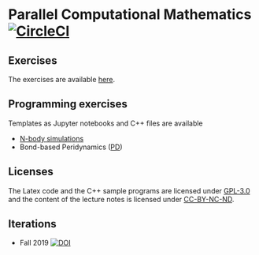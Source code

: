 # Parallel Computational Mathematics [![CircleCI](https://circleci.com/gh/diehlpkteaching/ParallelComputationMath.svg?style=svg)](https://circleci.com/gh/diehlpkteaching/ParallelComputationMath)

## Exercises

The exercises are available [here](https://github.com/diehlpkteaching/ParallelComputationMathExercise).

## Programming exercises 

Templates as Jupyter notebooks and C++ files are available 

* [N-body simulations](https://github.com/diehlpkteaching/N-Body)
* Bond-based Peridynamics ([PD](https://github.com/diehlpkteaching/PD))

## Licenses

The Latex code and the C++ sample programs are licensed under [GPL-3.0](LICENSE) and the content of the lecture notes is licensed under [CC-BY-NC-ND](https://creativecommons.org/licenses/by-nc-nd/4.0/deed.en).

## Iterations

* Fall 2019 [![DOI](https://zenodo.org/badge/DOI/10.5281/zenodo.3564946.svg)](https://doi.org/10.5281/zenodo.3564946)


